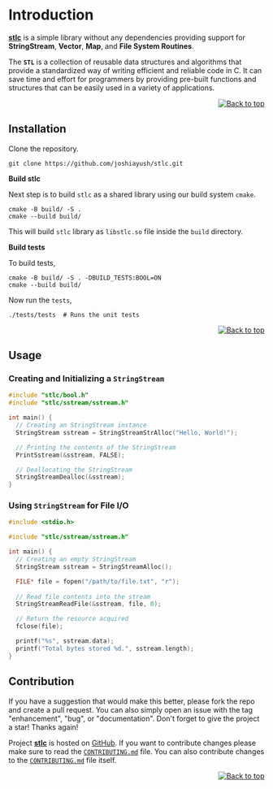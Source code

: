 <div id="top"></div>

# Introduction

[__stlc__](https://github.com/joshiayush/stlc) is a simple library without any dependencies providing support for **StringStream**, **Vector**, **Map**, and **File System Routines**.

The **`STL`** is a collection of reusable data structures and algorithms that provide a standardized way of writing efficient and reliable code in C. It can save time and effort for programmers by providing pre-built functions and structures that can be easily used in a variety of applications.

</div>

<div align="right">
  <a href="#top">
  
  ![Back to top][back_to_top]
  
  </a>
</div>

## Installation

Clone the repository.

```shell
git clone https://github.com/joshiayush/stlc.git
```

**Build stlc**

Next step is to build `stlc` as a shared library using our build system `cmake`.

```shell
cmake -B build/ -S .
cmake --build build/
```

This will build `stlc` library as `libstlc.so` file inside the `build` directory.

**Build tests**

To build tests,

```shell
cmake -B build/ -S . -DBUILD_TESTS:BOOL=ON
cmake --build build/
```

Now run the `tests`,

```shell
./tests/tests  # Runs the unit tests
```

<div align="right">
  <a href="#top">
  
  ![Back to top][back_to_top]
  
  </a>
</div>

## Usage

### Creating and Initializing a `StringStream`

```c
#include "stlc/bool.h"
#include "stlc/sstream/sstream.h"

int main() {
  // Creating an StringStream instance
  StringStream sstream = StringStreamStrAlloc("Hello, World!");

  // Printing the contents of the StringStream
  PrintSstream(&sstream, FALSE);

  // Deallocating the StringStream
  StringStreamDealloc(&sstream);
}
```

### Using `StringStream` for File I/O

```c
#include <stdio.h>

#include "stlc/sstream/sstream.h"

int main() {
  // Creating an empty StringStream
  StringStream sstream = StringStreamAlloc();

  FILE* file = fopen("/path/to/file.txt", "r");
  
  // Read file contents into the stream
  StringStreamReadFile(&sstream, file, 0);

  // Return the resource acquired
  fclose(file);

  printf("%s", sstream.data);
  printf("Total bytes stored %d.", sstream.length);
}
```

## Contribution

If you have a suggestion that would make this better, please fork the repo and create a pull request. You can also simply open an issue with the tag "enhancement", "bug", or "documentation". Don't forget to give the project a star! Thanks again!

Project [**stlc**][_stlc] is hosted on [GitHub][_github]. If you want to contribute changes please make sure to read the [`CONTRIBUTING.md`][_stlc_contrib_f] file. You can also contribute changes to the [`CONTRIBUTING.md`][_stlc_contrib_f] file itself.

<div align="right">
  <a href="#top">
  
  ![Back to top][back_to_top]
  
  </a>
</div>

<!-- Definitions -->

[_stlc]: https://www.github.com/joshiayush/stlc
[_github]: https://www.github.com

<!-- Attached links -->

[back_to_top]: https://img.shields.io/badge/-Back%20to%20top-lightgrey

<!-- Files -->

[_stlc_contrib_f]: https://www.github.com/joshiayush/stlc/blob/master/CONTRIBUTING.md
